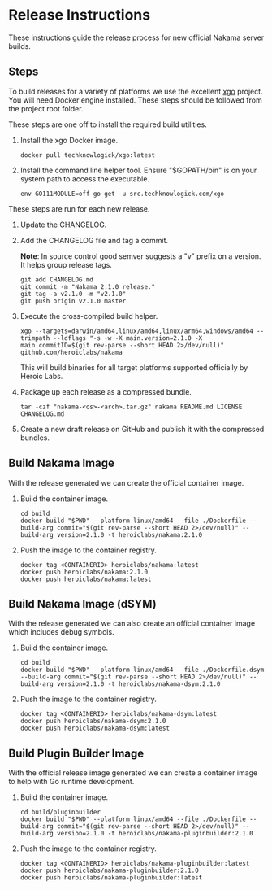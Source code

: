 Release Instructions
===

These instructions guide the release process for new official Nakama server builds.

## Steps

To build releases for a variety of platforms we use the excellent [xgo](https://github.com/techknowlogick/xgo) project. You will need Docker engine installed. These steps should be followed from the project root folder.

These steps are one off to install the required build utilities.

1. Install the xgo Docker image.

   ```
   docker pull techknowlogick/xgo:latest
   ```

2. Install the command line helper tool. Ensure "$GOPATH/bin" is on your system path to access the executable.

   ```
   env GO111MODULE=off go get -u src.techknowlogick.com/xgo
   ```

These steps are run for each new release.

1. Update the CHANGELOG.

2. Add the CHANGELOG file and tag a commit.

   __Note__: In source control good semver suggests a "v" prefix on a version. It helps group release tags.

   ```
   git add CHANGELOG.md
   git commit -m "Nakama 2.1.0 release."
   git tag -a v2.1.0 -m "v2.1.0"
   git push origin v2.1.0 master
   ```

3. Execute the cross-compiled build helper.

   ```
   xgo --targets=darwin/amd64,linux/amd64,linux/arm64,windows/amd64 --trimpath --ldflags "-s -w -X main.version=2.1.0 -X main.commitID=$(git rev-parse --short HEAD 2>/dev/null)" github.com/heroiclabs/nakama
   ```

   This will build binaries for all target platforms supported officially by Heroic Labs.

4. Package up each release as a compressed bundle.

   ```
   tar -czf "nakama-<os>-<arch>.tar.gz" nakama README.md LICENSE CHANGELOG.md
   ```

5. Create a new draft release on GitHub and publish it with the compressed bundles.

## Build Nakama Image

With the release generated we can create the official container image.

1. Build the container image.

   ```
   cd build
   docker build "$PWD" --platform linux/amd64 --file ./Dockerfile --build-arg commit="$(git rev-parse --short HEAD 2>/dev/null)" --build-arg version=2.1.0 -t heroiclabs/nakama:2.1.0
   ```

2. Push the image to the container registry.

   ```
   docker tag <CONTAINERID> heroiclabs/nakama:latest
   docker push heroiclabs/nakama:2.1.0
   docker push heroiclabs/nakama:latest
   ```

## Build Nakama Image (dSYM)

With the release generated we can also create an official container image which includes debug symbols.

1. Build the container image.

   ```
   cd build
   docker build "$PWD" --platform linux/amd64 --file ./Dockerfile.dsym --build-arg commit="$(git rev-parse --short HEAD 2>/dev/null)" --build-arg version=2.1.0 -t heroiclabs/nakama-dsym:2.1.0
   ```

2. Push the image to the container registry.

   ```
   docker tag <CONTAINERID> heroiclabs/nakama-dsym:latest
   docker push heroiclabs/nakama-dsym:2.1.0
   docker push heroiclabs/nakama-dsym:latest
   ```

## Build Plugin Builder Image

With the official release image generated we can create a container image to help with Go runtime development.

1. Build the container image.

   ```
   cd build/pluginbuilder
   docker build "$PWD" --platform linux/amd64 --file ./Dockerfile --build-arg commit="$(git rev-parse --short HEAD 2>/dev/null)" --build-arg version=2.1.0 -t heroiclabs/nakama-pluginbuilder:2.1.0
   ```

2. Push the image to the container registry.

   ```
   docker tag <CONTAINERID> heroiclabs/nakama-pluginbuilder:latest
   docker push heroiclabs/nakama-pluginbuilder:2.1.0
   docker push heroiclabs/nakama-pluginbuilder:latest
   ```
